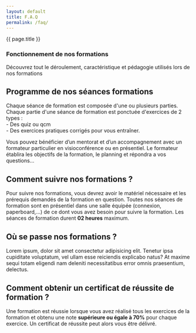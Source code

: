 ```yaml
---
layout: default
title: F.A.Q
permalink: /faq/
---
```


<div class="transition-fade" id="swup">
<section class="hero with-pattern pt-5">
    <div class="container pt-5 my-5">
        <div class="row">
          <div class="col-md-7 mx-auto text-center">
            <p class="h6 text-uppercase text-primary">{{ page.title }}</p>
            <h3>Fonctionnement de nos formations</h3>
            <p class="text-muted">Découvrez tout le déroulement, caractéristique et pédagogie utilisés lors de nos formations</p>
          </div>
        </div>
    </div>
</section>

<section class="content-quiz bg-light">
<div class="container">
        <div class="row d-flex justify-content-center">
            <div class="col-lg-10 text-left mb-5">
                <div class="row py-3">
                    <h2 class="font-weight-bold text-primary"><i class="fa fa-book fa-fw mr-2"></i> Programme de nos séances formations</h2>
                    <p class="lead">Chaque séance de formation est composée d'une ou plusieurs parties. Chaque partie d'une séance de formation est ponctuée d'exercices de 2 types : <br>
                    <span>- Des quiz ou qcm</span><br>
                    <span>- Des exercices pratiques corrigés pour vous entraîner.</span></p>
                    <p class="lead">Vous pouvez bénéficier d’un mentorat et d’un accompagnement avec un formateur particulier en visioconférence ou en présentiel. Le formateur établira les objectifs de la formation, le planning et répondra a vos questions...</p>
                </div>
                <div class="row py3">
                    <h2 class="font-weight-bold text-primary"><i class="fa fa-pen fa-fw mr-2"></i>Comment suivre nos formations ?</h2>
                    <p class="lead">Pour suivre nos formations, vous devrez avoir le matériel nécessaire et les prérequis demandés de la formation en question.
                    Toutes nos séances de formation sont en présentiel dans une salle équipée (connexion, paperboard,...) de ce dont vous avez besoin pour suivre la formation. Les séances de formation durent <strong>02 heures</strong> maximum.</p>
                </div>
                <div class="row py-3">
                    <h2 class="font-weight-bold text-primary"><i class="fa fa-map-marked fa-fw mr-2"></i>Où se passe nos formations ?</h2>
                    <p class="lead">Lorem ipsum, dolor sit amet consectetur adipisicing elit. Tenetur ipsa cupiditate voluptatum, vel ullam esse reiciendis explicabo natus? At maxime sequi totam eligendi nam deleniti necessitatibus error omnis praesentium, delectus.</p>
                </div>
                <div class="row py-3">
                    <h2 class="font-weight-bold text-primary"><i class="fa fa-award fa-fw mr-2"></i>Comment obtenir un certificat de réussite de formation ?</h2>
                    <p class="lead">Une formation est réussie lorsque vous avez réalisé tous les exercices de la formation et obtenu une note <strong>supérieure ou égale à 70%</strong> pour chaque exercice. Un certificat de réussite peut alors vous être délivré.</p>
                </div>
            </div>
        </div>
    </div>
</section>
</div>